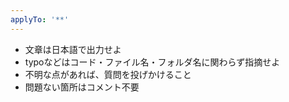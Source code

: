 ```yaml
---
applyTo: '**'
---
```


* 文章は日本語で出力せよ
* typoなどはコード・ファイル名・フォルダ名に関わらず指摘せよ
* 不明な点があれば、質問を投げかけること
* 問題ない箇所はコメント不要
